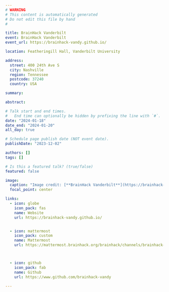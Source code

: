 ```yaml
---
# WARNING
# This content is automatically generated
# Do not edit this file by hand
#

title: BrainHack Vanderbilt
event: BrainHack Vanderbilt
event_url: https://brainhack-vandy.github.io/

location: Featheringill Hall, Vanderbilt University

address:
  street: 400 24th Ave S
  city: Nashville
  region: Tennessee
  postcode: 37240
  country: USA

summary: 

abstract: 

# Talk start and end times.
#   End time can optionally be hidden by prefixing the line with `#`.
date: "2024-01-18"
date_end: "2024-01-20"
all_day: true

# Schedule page publish date (NOT event date).
publishDate: "2023-12-02"

authors: []
tags: []

# Is this a featured talk? (true/false)
featured: false

image:
  caption: "Image credit: [**BrainHack Vanderbilt**](https://brainhack-vandy.github.io/)"
  focal_point: center

links:
  - icon: globe
    icon_pack: fas
    name: Website
    url: https://brainhack-vandy.github.io/


  - icon: mattermost
    icon_pack: custom
    name: Mattermost
    url: https://mattermost.brainhack.org/brainhack/channels/brainhack-vandy



  - icon: github
    icon_pack: fab
    name: Github
    url: https://www.github.com/brainhack-vandy

---
```


